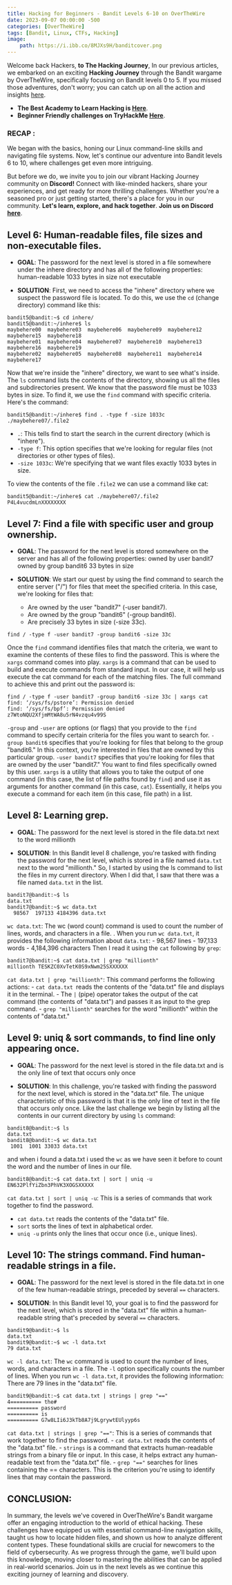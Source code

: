 ```yaml
---
title: Hacking for Beginners - Bandit Levels 6-10 on OverTheWire
date: 2023-09-07 00:00:00 -500
categories: [OverTheWire]
tags: [Bandit, Linux, CTFs, Hacking]
image:
    path: https://i.ibb.co/8MJXs9H/banditcover.png
---
```


Welcome back Hackers, **to The Hacking Journey**, In our previous articles, we embarked on an exciting **Hacking Journey** through the Bandit wargame by OverTheWire, specifically focusing on Bandit levels 0 to 5. If you missed those adventures, don't worry; you can catch up on all the action and insights [here](https://blackcybersec.xyz/posts/Bandit0-5/).

- **The Best Academy to Learn Hacking is [Here](https://affiliate.hackthebox.com/nenandjabhata)**.
- **Beginner Friendly challenges on TryHackMe [Here](https://tryhackme.com/signup?referrer=61e8a27ddd3f3b00496505d1)**.

### **RECAP** :
We began with the basics, honing our Linux command-line skills and navigating file systems. Now, let's continue our adventure into Bandit levels 6 to 10, where challenges get even more intriguing.

But before we do, we invite you to join our vibrant Hacking Journey community on **Discord!** Connect with like-minded hackers, share your experiences, and get ready for more thrilling challenges.
Whether you're a seasoned pro or just getting started, there's a place for you in our community. **Let's learn, explore, and hack together**. **Join us on Discord [here](https://discord.gg/wBT9wr9ruG)**.

## **Level 6**: Human-readable files, file sizes and non-executable files.

- **GOAL**: 
The password for the next level is stored in a file somewhere under the inhere directory and has all of the following properties:
    human-readable
    1033 bytes in size
    not executable

- **SOLUTION**:
First, we need to access the "inhere" directory where we suspect the password file is located. To do this, we use the `cd` (change directory) command like this:
```terminal
bandit5@bandit:~$ cd inhere/
bandit5@bandit:~/inhere$ ls
maybehere00  maybehere03  maybehere06  maybehere09  maybehere12  maybehere15  maybehere18
maybehere01  maybehere04  maybehere07  maybehere10  maybehere13  maybehere16  maybehere19
maybehere02  maybehere05  maybehere08  maybehere11  maybehere14  maybehere17
```
Now that we're inside the "inhere" directory, we want to see what's inside. The `ls` command lists the contents of the directory, showing us all the files and subdirectories present.
We know that the password file must be 1033 bytes in size. To find it, we use the `find` command with specific criteria. Here's the command:
```terminal
bandit5@bandit:~/inhere$ find . -type f -size 1033c 
./maybehere07/.file2
```
  - `.`: This tells find to start the search in the current directory (which is "inhere").
  -  `-type f`: This option specifies that we're looking for regular files (not directories or other types of files).
  -  `-size 1033c`: We're specifying that we want files exactly 1033 bytes in size.

To view the contents of the file `.file2` we can use a command like cat:
```terminal
bandit5@bandit:~/inhere$ cat ./maybehere07/.file2
P4L4vucdmLnXXXXXXXX
```

## **Level 7**: Find a file with specific user and group ownership.

- **GOAL**: 
The password for the next level is stored somewhere on the server and has all of the following properties:
    owned by user bandit7
    owned by group bandit6
    33 bytes in size

- **SOLUTION**:
We start our quest by using the find command to search the entire server ("/") for files that meet the specified criteria. In this case, we're looking for files that:
    - Are owned by the user "bandit7" (-user bandit7).
    - Are owned by the group "bandit6" (-group bandit6).
    - Are precisely 33 bytes in size (-size 33c).
```terminal
find / -type f -user bandit7 -group bandit6 -size 33c
```
Once the `find` command identifies files that match the criteria, we want to examine the contents of these files to find the password. This is where the `xargs` command comes into play.
`xargs` is a command that can be used to build and execute commands from standard input. In our case, it will help us execute the cat command for each of the matching files.
The full command to achieve this and print out the password is:
```terminal
find / -type f -user bandit7 -group bandit6 -size 33c | xargs cat
find: ‘/sys/fs/pstore’: Permission denied
find: ‘/sys/fs/bpf’: Permission denied
z7WtoNQU2XfjmMtWA8u5rN4vzqu4v99S
```
  `-group` and `-user` are options (or flags) that you provide to the `find` command to specify certain criteria for the files you want to search for.
    `-group bandit6` specifies that you're looking for files that belong to the group "bandit6." In this context, you're interested in files that are owned by this particular group.
    `-user bandit7` specifies that you're looking for files that are owned by the user "bandit7." You want to find files specifically owned by this user.
    `xargs` is a utility that allows you to take the output of one command (in this case, the list of file paths found by `find`) and use it as arguments for another command (in this case, `cat`).
    Essentially, it helps you execute a command for each item (in this case, file path) in a list.   

## **Level 8**: Learning grep.

- **GOAL**: 
The password for the next level is stored in the file data.txt next to the word millionth

- **SOLUTION**:
In this Bandit level 8 challenge, you're tasked with finding the password for the next level, which is stored in a file named `data.txt` next to the word "millionth."
So, I started by using the ls command to list the files in my current directory. When I did that, I saw that there was a file named `data.txt` in the list.
```terminal
bandit7@bandit:~$ ls
data.txt
bandit7@bandit:~$ wc data.txt 
  98567  197133 4184396 data.txt
```
`wc data.txt`: The wc (word count) command is used to count the number of lines, words, and characters in a file. . When you run `wc data.txt`, it provides the following information about `data.txt`:
    - 98,567 lines
    - 197,133 words
    - 4,184,396 characters
Then I read it using the `cat` following by `grep`:
```terminal
bandit7@bandit:~$ cat data.txt | grep "millionth"
millionth TESKZC0XvTetK0S9xNwm25SXXXXXX
```
`cat data.txt | grep "millionth"`: This command performs the following actions:
    - `cat data.txt `reads the contents of the "data.txt" file and displays it in the terminal.
    - The `|` (pipe) operator takes the output of the cat command (the contents of "data.txt") and passes it as input to the grep command.
    - `grep "millionth"` searches for the word "millionth" within the contents of "data.txt."

## **Level 9**: uniq & sort commands, to find line only appearing once.
- **GOAL**: 
The password for the next level is stored in the file data.txt and is the only line of text that occurs only once

- **SOLUTION**:
In this challenge, you're tasked with finding the password for the next level, which is stored in the "data.txt" file. The unique characteristic of this password is that it is the only line of text in the file that occurs only once. 
Like the last challenge we begin by listing all the contents in our current directory by using `ls` command:
```terminal
bandit8@bandit:~$ ls
data.txt
bandit8@bandit:~$ wc data.txt 
 1001  1001 33033 data.txt
```
and when i found a data.txt i used the `wc` as we have seen it before to count the word and the number of lines in our file.
```terminal
bandit8@bandit:~$ cat data.txt | sort | uniq -u
EN632PlfYiZbn3PhVK3XOGSXXXXX
```
`cat data.txt | sort | uniq -u`: This is a series of commands that work together to find the password.
  - `cat data.txt` reads the contents of the "data.txt" file.
  - `sort` sorts the lines of text in alphabetical order.
  - `uniq -u` prints only the lines that occur once (i.e., unique lines).

## **Level 10**: The strings command. Find human-readable strings in a file.
- **GOAL**: 
The password for the next level is stored in the file data.txt in one of the few human-readable strings, preceded by several `==` characters.

- **SOLUTION**:
In this Bandit level 10, your goal is to find the password for the next level, which is stored in the "data.txt" file within a human-readable string that's preceded by several `==` characters.
```terminal
bandit9@bandit:~$ ls
data.txt
bandit9@bandit:~$ wc -l data.txt 
79 data.txt
```
`wc -l data.txt`: The `wc` command is used to count the number of lines, words, and characters in a file. The `-l` option specifically counts the number of lines. When you run `wc -l data.txt`, it provides the following information: There are 79 lines in the "data.txt" file.
```terminal
bandit9@bandit:~$ cat data.txt | strings | grep "=="
4========== the#
========== password
========== is
========== G7w8LIi6J3kTb8A7j9LgrywtEUlyyp6s
```
`cat data.txt | strings | grep "=="`: This is a series of commands that work together to find the password.
    - `cat data.txt` reads the contents of the "data.txt" file.
    - `strings` is a command that extracts human-readable strings from a binary file or input. In this case, it helps extract any human-readable text from the "data.txt" file.
    - `grep "=="` searches for lines containing the == characters. This is the criterion you're using to identify lines that may contain the password.
## CONCLUSION:
In summary, the levels we've covered in OverTheWire's Bandit wargame offer an engaging introduction to the world of ethical hacking. These challenges have equipped us with essential command-line navigation skills, taught us how to locate hidden files, and shown us how to analyze different content types. These foundational skills are crucial for newcomers to the field of cybersecurity. As we progress through the game, we'll build upon this knowledge, moving closer to mastering the abilities that can be applied in real-world scenarios. Join us in the next levels as we continue this exciting journey of learning and discovery.